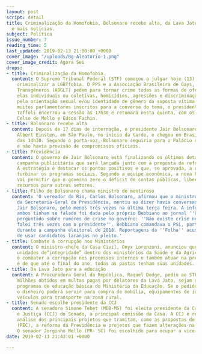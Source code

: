 ```yaml
---
layout: post
script: detail
title: Criminalização da Homofobia, Bolsonaro recebe alta, da Lava Jato para a educação
  e mais notícias.
subject: Política
issue_number: 7
reading_time: 5
last_updated: 2019-02-13 21:00:00 +0000
cover_image: "/uploads/Bg-Aleatorio-1.png"
cover_image_credit: Agora Sei
drops:
- title: Criminalização da Homofobia
  content: O Supremo Tribunal Federal (STF) começou a julgar hoje (13) o projeto para
    criminalizar a LGBTfobia. O PPS e a Associação Brasileira de Gays, Lésbicas e
    Transgêneros (ABGLT) pedem para tornar crime todas as formas de ofensa, sejam
    elas individuais ou coletivas, homicídios, agressões e discriminações motivadas
    pela orientação sexual e/ou identidade de gênero da suposta vítima. Como houve
    muitos parlamentares inscritos para a conversa do tema, o presidente do STF, Dias
    Toffoli encerrou a sessão às 17h30 e retomará nesta quinta, com os votos dos ministros
    Celso de Mello e Edson Fachin.
- title: Bolsonaro recebe alta
  content: Depois de 17 dias de internação, o presidente Jair Bolsonaro deixou o hospital
    Albert Einsten, em São Paulo, no início da tarde, e chegou em Brasília por volta
    das 14h30. Segundo o porta-voz, Bolsonaro seguiria para o Palácio do Alvorada
    e não havia previsão de compromissos oficiais.
- title: Previdência
  content: O governo de Jair Bolsonaro está finalizando os últimos detalhes de uma
    campanha publicitária que será lançada junto com a proposta da reforma da Previdência.
    A estratégia é destacar os pontos positivos e que, se aprovada, a reforma vai
    turbinar os programas sociais. Segundo a equipe econômica, a nova Previdência
    vai permitir que o governo zere o déficit de contas públicas, liberando assim
    recursos para outros setores.
- title: Filho de Bolsonaro chama ministro de mentiroso
  content: 'O vereador do Rio, Carlos Bolsonaro, afirmou que o ministro Gustavo Bebianno,
    da Secretaria-Geral da Presidência, mentiu ao dizer havia conversado com o pai,
    Jair Bolsonaro, pelo menos três vezes na última terça feira. A informação de que
    ambos tinham se falado foi dada pelo próprio Bebbiano ao jornal ''O Globo'' quando
    perguntado sobre rumores de crise no governo: ''Não existe crise nenhuma. Só hoje
    falei três vezes com o presidente''. Bebbiano comandava o PSL, partido de Bolsonaro,
    durante a campanha eleitoral de 2018. Reportagens da ''Folha'' acusam a legenda
    de usar candidatos laranjas no pleito.'
- title: Combate à corrupção nos Ministérios
  content: O ministro-chefe da Casa Civil, Onyx Lorenzoni, anunciou que vai criar
    unidades de“integridade” dentro dos ministérios da Saúde e da Agricultura. A intenção
    é combater a corrupção nos processos internos e também atuar na prevenção. O objetivo
    é de que até o final do ano, todas as pastas tenham suas unidades.
- title: Da Lava Jato para a educação
  content: A Procuradora Geral da República, Raquel Dodge, pediu ao STF que os R$191
    milhões obtidos em multas pagas por delatores da Lava Jato, sejam destinados aos
    programas de educação básica do Ministério da Educação. Se o pedido for autorizado,
    o dinheiro poderá servir para compra de mobília, equipamentos de informática e
    veículos para transporte na zona rural.
- title: Senado escolhe presidente da CCJ
  content: A senadora Simone Tebet (MDB-MS) foi eleita presidente da Comissão de Constituição
    e Justiça (CCJ) do Senado, a principal comissão da Casa. A CCJ é responsável pela
    análise dos principais projetos que tramitam, como as propostas de emenda à Constituição
    (PEC), a reforma da Previdência e projetos que fazem alterações na legislação.
    O senador Jorginho Mello (PR- SC) foi escolhido para ocupar a vice-presidência.
date: 2019-02-13 21:43:01 +0000

---
```

